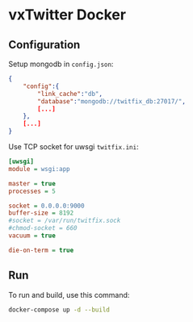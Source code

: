 # vxTwitter Docker

## Configuration

Setup mongodb in `config.json`:
```json
{
    "config":{
        "link_cache":"db",
        "database":"mongodb://twitfix_db:27017/",
        [...]
    },
    [...]
}
```

Use TCP socket for uwsgi `twitfix.ini`:
```ini
[uwsgi]
module = wsgi:app

master = true
processes = 5

socket = 0.0.0.0:9000
buffer-size = 8192
#socket = /var/run/twitfix.sock
#chmod-socket = 660
vacuum = true

die-on-term = true
```

## Run

To run and build, use this command:
```bash
docker-compose up -d --build
```
